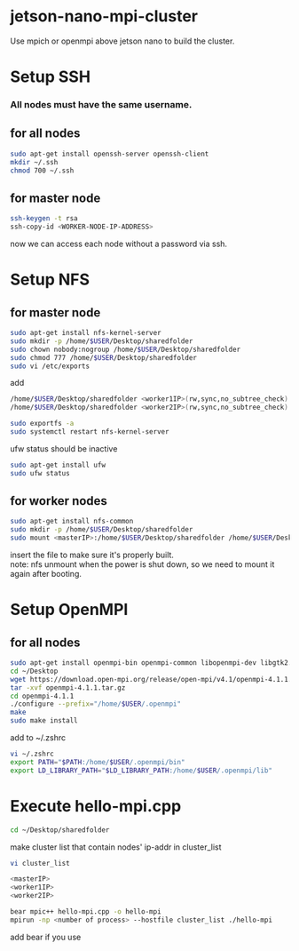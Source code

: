 # jetson-nano-mpi-cluster
Use mpich or openmpi above jetson nano to build the cluster.   

# Setup SSH
### All nodes must have the same username.   

## for all nodes  
```bash
sudo apt-get install openssh-server openssh-client   
mkdir ~/.ssh   
chmod 700 ~/.ssh   
```
## for master node
```bash
ssh-keygen -t rsa   
ssh-copy-id <WORKER-NODE-IP-ADDRESS>   
```
now we can access each node without a password via ssh.   

# Setup NFS
## for master node
```bash
sudo apt-get install nfs-kernel-server   
sudo mkdir -p /home/$USER/Desktop/sharedfolder   
sudo chown nobody:nogroup /home/$USER/Desktop/sharedfolder   
sudo chmod 777 /home/$USER/Desktop/sharedfolder   
sudo vi /etc/exports   
```
add   
```bash
/home/$USER/Desktop/sharedfolder <worker1IP>(rw,sync,no_subtree_check)   
/home/$USER/Desktop/sharedfolder <worker2IP>(rw,sync,no_subtree_check)   
```
```bash
sudo exportfs -a   
sudo systemctl restart nfs-kernel-server   
```
ufw status should be inactive
```bash
sudo apt-get install ufw   
sudo ufw status   
```
## for worker nodes
```bash
sudo apt-get install nfs-common   
sudo mkdir -p /home/$USER/Desktop/sharedfolder   
sudo mount <masterIP>:/home/$USER/Desktop/sharedfolder /home/$USER/Desktop/sharedfolder   
```
insert the file to make sure it's properly built.   
note: nfs unmount when the power is shut down, so we need to mount it again after booting.   

# Setup OpenMPI
## for all nodes
```bash
sudo apt-get install openmpi-bin openmpi-common libopenmpi-dev libgtk2.0-dev   
cd ~/Desktop   
wget https://download.open-mpi.org/release/open-mpi/v4.1/openmpi-4.1.1.tar.gz   
tar -xvf openmpi-4.1.1.tar.gz   
cd openmpi-4.1.1   
./configure --prefix="/home/$USER/.openmpi"   
make   
sudo make install   
```
add to ~/.zshrc   
```bash
vi ~/.zshrc   
export PATH="$PATH:/home/$USER/.openmpi/bin"   
export LD_LIBRARY_PATH="$LD_LIBRARY_PATH:/home/$USER/.openmpi/lib"   
```

# Execute hello-mpi.cpp
```bash
cd ~/Desktop/sharedfolder   
```
make cluster list that contain nodes' ip-addr in cluster_list
```bash
vi cluster_list
```
```bash
<masterIP>
<worker1IP>
<worker2IP>
```
```bash
bear mpic++ hello-mpi.cpp -o hello-mpi   
mpirun -np <number of process> --hostfile cluster_list ./hello-mpi   
```
add bear if you use   

